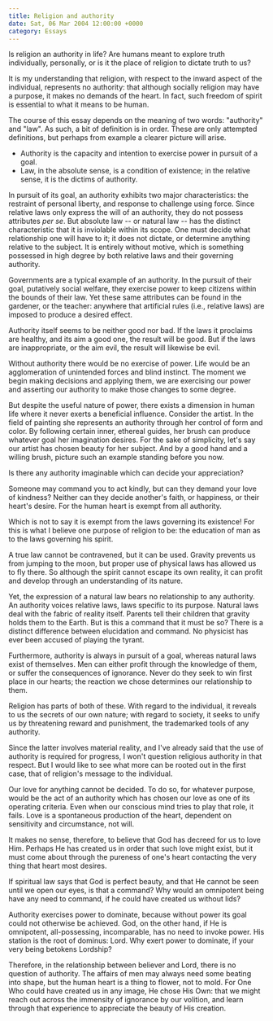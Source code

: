 ```yaml
---
title: Religion and authority
date: Sat, 06 Mar 2004 12:00:00 +0000
category: Essays
---
```


Is religion an authority in life?  Are humans meant to explore truth
individually, personally, or is it the place of religion to dictate
truth to us?

It is my understanding that religion, with respect to the inward aspect
of the individual, represents no authority: that although socially
religion may have a purpose, it makes no demands of the heart.  In fact,
such freedom of spirit is essential to what it means to be human.

The course of this essay depends on the meaning of two words:
"authority" and "law".  As such, a bit of definition is in order.  These
are only attempted definitions, but perhaps from example a clearer
picture will arise.

* Authority is the capacity and intention to exercise power in pursuit
of a goal.
* Law, in the absolute sense, is a condition of existence; in the
relative sense, it is the dictims of authority.

In pursuit of its goal, an authority exhibits two major characteristics:
the restraint of personal liberty, and response to challenge using
force.  Since relative laws only express the will of an authority, they
do not possess attributes *per se*. But absolute law -- or natural law --
has the distinct characteristic that it is inviolable within its scope.
One must decide what relationship one will have to it; it does not
dictate, or determine anything relative to the subject.  It is entirely
without motive, which is something possessed in high degree by both
relative laws and their governing authority.

Governments are a typical example of an authority.  In the pursuit of
their goal, putatively social welfare, they exercise power to keep
citizens within the bounds of their law.  Yet these same attributes can
be found in the gardener, or the teacher: anywhere that artificial rules
(i.e., relative laws) are imposed to produce a desired effect.

Authority itself seems to be neither good nor bad.  If the laws it
proclaims are healthy, and its aim a good one, the result will be good.
But if the laws are inappropriate, or the aim evil, the result will
likewise be evil.

Without authority there would be no exercise of power.  Life would be an
agglomeration of unintended forces and blind instinct.  The moment we
begin making decisions and applying them, we are exercising our power
and asserting our authority to make those changes to some degree.

But despite the useful nature of power, there exists a dimension in
human life where it never exerts a beneficial influence. Consider the
artist.  In the field of painting she represents an authority through
her control of form and color.  By following certain inner, ethereal
guides, her brush can produce whatever goal her imagination desires.
For the sake of simplicity, let's say our artist has chosen beauty for
her subject.  And by a good hand and a willing brush, picture such an
example standing before you now.

Is there any authority imaginable which can decide your appreciation?

Someone may command you to act kindly, but can they demand your love of
kindness?  Neither can they decide another's faith, or happiness, or
their heart's desire.  For the human heart is exempt from all authority.

Which is not to say it is exempt from the laws governing its existence!
For this is what I believe one purpose of religion to be: the education
of man as to the laws governing his spirit.

A true law cannot be contravened, but it can be used.  Gravity prevents
us from jumping to the moon, but proper use of physical laws has allowed
us to fly there.  So although the spirit cannot escape its own reality,
it can profit and develop through an understanding of its nature.

Yet, the expression of a natural law bears no relationship to any
authority.  An authority voices relative laws, laws specific to its
purpose.  Natural laws deal with the fabric of reality itself.  Parents
tell their children that gravity holds them to the Earth.  But is this a
command that it must be so? There is a distinct difference between
elucidation and command. No physicist has ever been accused of playing
the tyrant.

Furthermore, authority is always in pursuit of a goal, whereas natural
laws exist of themselves.  Men can either profit through the knowledge
of them, or suffer the consequences of ignorance.  Never do they seek to
win first place in our hearts; the reaction we chose determines our
relationship to them.

Religion has parts of both of these.  With regard to the individual, it
reveals to us the secrets of our own nature; with regard to society, it
seeks to unify us by threatening reward and punishment, the trademarked
tools of any authority.

Since the latter involves material reality, and I've already said that
the use of authority is required for progress, I won't question
religious authority in that respect.  But I would like to see what more
can be rooted out in the first case, that of religion's message to the
individual.

Our love for anything cannot be decided.  To do so, for whatever
purpose, would be the act of an authority which has chosen our love as
one of its operating criteria.  Even when our conscious mind tries to
play that role, it fails.  Love is a spontaneous production of the
heart, dependent on sensitivity and circumstance, not will.

It makes no sense, therefore, to believe that God has decreed for us to
love Him.  Perhaps He has created us in order that such love might
exist, but it must come about through the pureness of one's heart
contacting the very thing that heart most desires.

If spiritual law says that God is perfect beauty, and that He cannot be
seen until we open our eyes, is that a command?  Why would an omnipotent
being have any need to command, if he could have created us without
lids?

Authority exercises power to dominate, because without power its goal
could not otherwise be achieved.  God, on the other hand, if He is
omnipotent, all-possessing, incomparable, has no need to invoke power.
His station is the root of dominus: Lord.  Why exert power to dominate,
if your very being betokens Lordship?

Therefore, in the relationship between believer and Lord, there is no
question of authority.  The affairs of men may always need some beating
into shape, but the human heart is a thing to flower, not to mold.  For
One Who could have created us in any image, He chose His Own: that we
might reach out across the immensity of ignorance by our volition, and
learn through that experience to appreciate the beauty of His creation.


